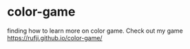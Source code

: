 # color-game
finding how to learn more on color game. Check out my game
https://rufji.github.io/color-game/
